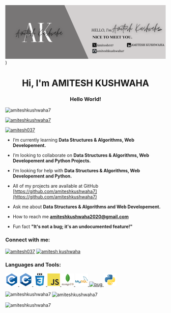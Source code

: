 ![logo](https://github.com/amiteshkushwaha7/amiteshkushwaha7/blob/master/TWITTWER%20BANNER.png))

 <h1 align="center">Hi, I'm AMITESH KUSHWAHA</h1>
<h3 align="center">Hello World!</h3>

<p align="left"> <img src="https://komarev.com/ghpvc/?username=amiteshkushwaha7&label=Profile%20views&color=0e75b6&style=flat" alt="amiteshkushwaha7" /> </p>

<p align="left"> <a href="https://github.com/ryo-ma/github-profile-trophy"><img src="https://github-profile-trophy.vercel.app/?username=amiteshkushwaha7" alt="amiteshkushwaha7" /></a> </p>

<p align="left"> <a href="https://twitter.com/amitesh037" target="blank"><img src="https://img.shields.io/twitter/follow/amitesh037?logo=twitter&style=for-the-badge" alt="amitesh037" /></a> </p>

- I’m currently learning **Data Structures & Algorithms, Web Developement.**

- I’m looking to collaborate on **Data Structures & Algorithms, Web Developement and Python Projects.**

- I’m looking for help with **Data Structures & Algorithms, Web Developement and Python.**

- All of my projects are available at GitHub [https://github.com/amiteshkushwaha7](https://github.com/amiteshkushwaha7)

- Ask me about **Data Structures & Algorithms and Web Developement.**

- How to reach me **amiteshkushwaha2020@gmail.com**

- Fun fact **"It's not a bug; it's an undocumented feature!"**

<h3 align="left">Connect with me:</h3>
<p align="left">
<a href="https://twitter.com/amitesh037" target="blank"><img align="center" src="https://raw.githubusercontent.com/rahuldkjain/github-profile-readme-generator/master/src/images/icons/Social/twitter.svg" alt="amitesh037" height="30" width="40" /></a>
<a href="https://linkedin.com/in/amiteshkushwaha" target="blank"><img align="center" src="https://raw.githubusercontent.com/rahuldkjain/github-profile-readme-generator/master/src/images/icons/Social/linked-in-alt.svg" alt="amitesh kushwaha" height="30" width="40" /></a>
</p>

<h3 align="left">Languages and Tools:</h3>
<p align="left"> <a href="https://www.cprogramming.com/" target="_blank" rel="noreferrer"> <img src="https://raw.githubusercontent.com/devicons/devicon/master/icons/c/c-original.svg" alt="c" width="40" height="40"/> </a> <a href="https://www.w3schools.com/cpp/" target="_blank" rel="noreferrer"> <img src="https://raw.githubusercontent.com/devicons/devicon/master/icons/cplusplus/cplusplus-original.svg" alt="cplusplus" width="40" height="40"/> </a> <a href="https://www.w3schools.com/css/" target="_blank" rel="noreferrer"> <img src="https://raw.githubusercontent.com/devicons/devicon/master/icons/css3/css3-original-wordmark.svg" alt="css3" width="40" height="40"/> </a> <a href="https://developer.mozilla.org/en-US/docs/Web/JavaScript" target="_blank" rel="noreferrer"> <img src="https://raw.githubusercontent.com/devicons/devicon/master/icons/javascript/javascript-original.svg" alt="javascript" width="40" height="40"/> </a> <a href="https://www.mongodb.com/" target="_blank" rel="noreferrer"> <img src="https://raw.githubusercontent.com/devicons/devicon/master/icons/mongodb/mongodb-original-wordmark.svg" alt="mongodb" width="40" height="40"/> </a> <a href="https://www.mysql.com/" target="_blank" rel="noreferrer"> <img src="https://raw.githubusercontent.com/devicons/devicon/master/icons/mysql/mysql-original-wordmark.svg" alt="mysql" width="40" height="40"/> </a> <a href="https://pugjs.org" target="_blank" rel="noreferrer"> <img src="https://cdn.worldvectorlogo.com/logos/pug.svg" alt="pug" width="40" height="40"/> </a> <a href="https://www.python.org" target="_blank" rel="noreferrer"> <img src="https://raw.githubusercontent.com/devicons/devicon/master/icons/python/python-original.svg" alt="python" width="40" height="40"/> </a> </p>

<p><img align="left" src="https://github-readme-stats.vercel.app/api/top-langs?username=amiteshkushwaha7&show_icons=true&locale=en&layout=compact" alt="amiteshkushwaha7" /></p>

<p>&nbsp;<img align="center" src="https://github-readme-stats.vercel.app/api?username=amiteshkushwaha7&show_icons=true&locale=en" alt="amiteshkushwaha7" /></p>

<p><img align="center" src="https://github-readme-streak-stats.herokuapp.com/?user=amiteshkushwaha7&" alt="amiteshkushwaha7" /></p>
